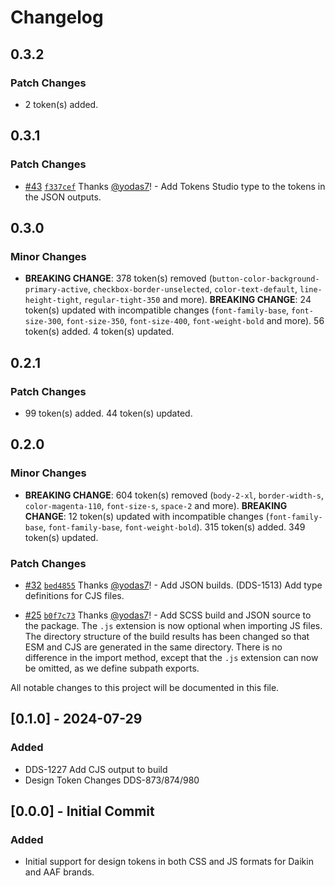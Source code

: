 # Changelog

## 0.3.2

### Patch Changes

- 2 token(s) added.

## 0.3.1

### Patch Changes

- [#43](https://github.com/dsv-rp/dds-tokens/pull/43) [`f337cef`](https://github.com/dsv-rp/dds-tokens/commit/f337ceffd68b769f50bba793d3ce010a50b09ab9) Thanks [@yodas7](https://github.com/yodas7)! - Add Tokens Studio type to the tokens in the JSON outputs.

## 0.3.0

### Minor Changes

- **BREAKING CHANGE**: 378 token(s) removed (`button-color-background-primary-active`, `checkbox-border-unselected`, `color-text-default`, `line-height-tight`, `regular-tight-350` and more).
  **BREAKING CHANGE**: 24 token(s) updated with incompatible changes (`font-family-base`, `font-size-300`, `font-size-350`, `font-size-400`, `font-weight-bold` and more).
  56 token(s) added.
  4 token(s) updated.

## 0.2.1

### Patch Changes

- 99 token(s) added.
  44 token(s) updated.

## 0.2.0

### Minor Changes

- **BREAKING CHANGE**: 604 token(s) removed (`body-2-xl`, `border-width-s`, `color-magenta-110`, `font-size-s`, `space-2` and more).
  **BREAKING CHANGE**: 12 token(s) updated with incompatible changes (`font-family-base`, `font-family-base`, `font-weight-bold`).
  315 token(s) added.
  349 token(s) updated.

### Patch Changes

- [#32](https://github.com/dsv-rp/dds-tokens/pull/32) [`bed4855`](https://github.com/dsv-rp/dds-tokens/commit/bed4855045a60df8c448c1024f991d69377e8c8f) Thanks [@yodas7](https://github.com/yodas7)! - Add JSON builds. (DDS-1513)
  Add type definitions for CJS files.

- [#25](https://github.com/dsv-rp/dds-tokens/pull/25) [`b0f7c73`](https://github.com/dsv-rp/dds-tokens/commit/b0f7c73f4214e8480af395c21ae59ef8752d676f) Thanks [@yodas7](https://github.com/yodas7)! - Add SCSS build and JSON source to the package.
  The `.js` extension is now optional when importing JS files.
  The directory structure of the build results has been changed so that ESM and CJS are generated in the same directory.
  There is no difference in the import method, except that the `.js` extension can now be omitted, as we define subpath exports.

All notable changes to this project will be documented in this file.

## [0.1.0] - 2024-07-29

### Added

- DDS-1227 Add CJS output to build
- Design Token Changes DDS-873/874/980

## [0.0.0] - Initial Commit

### Added

- Initial support for design tokens in both CSS and JS formats for Daikin and AAF brands.
